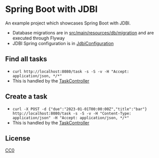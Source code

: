 # Spring Boot with JDBI

An example project which showcases Spring Boot with JDBI.

* Database migrations are in [src/main/resources/db/migration](src/main/resources/db/migration) and are executed through
  Flyway
* JDBI Spring configuration is
  in [JdbiConfiguration](src/main/java/de/mkammerer/jdbispring/database/JdbiConfiguration.java)

## Find all tasks

* `curl http://localhost:8080/task -s -S -v -H "Accept: application/json, */*"`
* This is handled by the [TaskController](src/main/java/de/mkammerer/jdbispring/rest/TaskController.java)

## Create a task

* `curl -X POST -d {"due":"2023-01-01T00:00:00Z","title":"bar"} http://localhost:8080/task -s -S -v -H "Content-Type: application/json" -H "Accept: application/json, */*"`
* This is handled by the [TaskController](src/main/java/de/mkammerer/jdbispring/rest/TaskController.java)

## License

[CC0](https://creativecommons.org/publicdomain/zero/1.0/deed.en)
